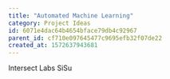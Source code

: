 ```yaml
---
title: "Automated Machine Learning"
category: Project Ideas
id: 6071e4dac64b4654bface79db4c92967
parent_id: cf710e097645477c9695efb32f07de22
created_at: 1572637943681
---
```


Intersect Labs
SiSu

    